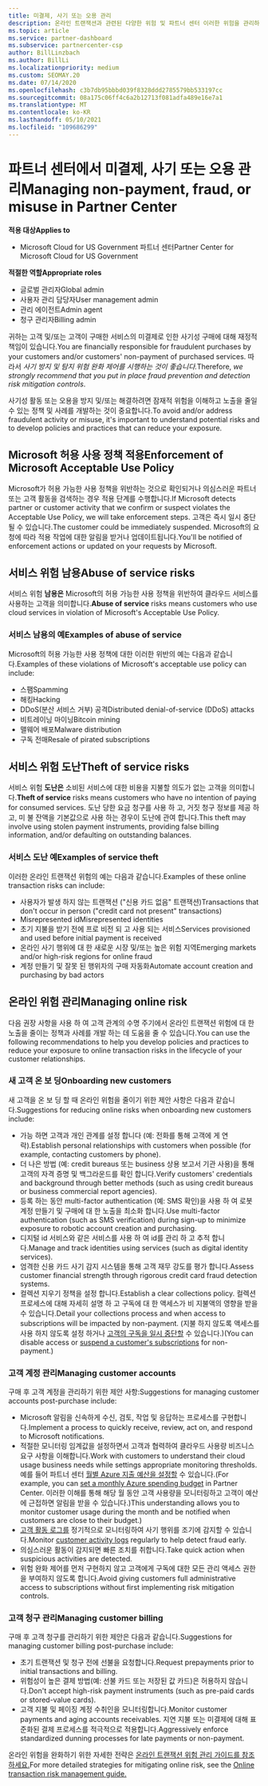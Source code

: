 ```yaml
---
title: 미결제, 사기 또는 오용 관리
description: 온라인 트랜잭션과 관련된 다양한 위험 및 파트너 센터 이러한 위험을 관리하고 완화하는 모범 사례에 대해 알아봅니다.
ms.topic: article
ms.service: partner-dashboard
ms.subservice: partnercenter-csp
author: BillLinzbach
ms.author: BillLi
ms.localizationpriority: medium
ms.custom: SEOMAY.20
ms.date: 07/14/2020
ms.openlocfilehash: c3b7db95bbbd039f8328ddd2785579bb533197cc
ms.sourcegitcommit: 08a175c06ff4c6a2b12713f081adfa489e16e7a1
ms.translationtype: MT
ms.contentlocale: ko-KR
ms.lasthandoff: 05/10/2021
ms.locfileid: "109686299"
---
```

# <a name="managing-non-payment-fraud-or-misuse-in-partner-center"></a><span data-ttu-id="aa79e-103">파트너 센터에서 미결제, 사기 또는 오용 관리</span><span class="sxs-lookup"><span data-stu-id="aa79e-103">Managing non-payment, fraud, or misuse in Partner Center</span></span>

<span data-ttu-id="aa79e-104">**적용 대상**</span><span class="sxs-lookup"><span data-stu-id="aa79e-104">**Applies to**</span></span>

- <span data-ttu-id="aa79e-105">Microsoft Cloud for US Government 파트너 센터</span><span class="sxs-lookup"><span data-stu-id="aa79e-105">Partner Center for Microsoft Cloud for US Government</span></span>

<span data-ttu-id="aa79e-106">**적절한 역할**</span><span class="sxs-lookup"><span data-stu-id="aa79e-106">**Appropriate roles**</span></span>

- <span data-ttu-id="aa79e-107">글로벌 관리자</span><span class="sxs-lookup"><span data-stu-id="aa79e-107">Global admin</span></span>
- <span data-ttu-id="aa79e-108">사용자 관리 담당자</span><span class="sxs-lookup"><span data-stu-id="aa79e-108">User management admin</span></span>
- <span data-ttu-id="aa79e-109">관리 에이전트</span><span class="sxs-lookup"><span data-stu-id="aa79e-109">Admin agent</span></span>
- <span data-ttu-id="aa79e-110">청구 관리자</span><span class="sxs-lookup"><span data-stu-id="aa79e-110">Billing admin</span></span>

<span data-ttu-id="aa79e-111">귀하는 고객 및/또는 고객이 구매한 서비스의 미결제로 인한 사기성 구매에 대해 재정적 책임이 있습니다.</span><span class="sxs-lookup"><span data-stu-id="aa79e-111">You are financially responsible for fraudulent purchases by your customers and/or customers' non-payment of purchased services.</span></span> <span data-ttu-id="aa79e-112">따라서 *사기 방지 및 탐지 위험 완화 제어를 시행하는 것이 좋습니다.*</span><span class="sxs-lookup"><span data-stu-id="aa79e-112">Therefore, *we strongly recommend that you put in place fraud prevention and detection risk mitigation controls*.</span></span>

<span data-ttu-id="aa79e-113">사기성 활동 또는 오용을 방지 및/또는 해결하려면 잠재적 위험을 이해하고 노출을 줄일 수 있는 정책 및 사례를 개발하는 것이 중요합니다.</span><span class="sxs-lookup"><span data-stu-id="aa79e-113">To avoid and/or address fraudulent activity or misuse, it's important to understand potential risks and to develop policies and practices that can reduce your exposure.</span></span>

## <a name="enforcement-of-microsoft-acceptable-use-policy"></a><span data-ttu-id="aa79e-114">Microsoft 허용 사용 정책 적용</span><span class="sxs-lookup"><span data-stu-id="aa79e-114">Enforcement of Microsoft Acceptable Use Policy</span></span>

<span data-ttu-id="aa79e-115">Microsoft가 허용 가능한 사용 정책을 위반하는 것으로 확인되거나 의심스러운 파트너 또는 고객 활동을 검색하는 경우 적용 단계를 수행합니다.</span><span class="sxs-lookup"><span data-stu-id="aa79e-115">If Microsoft detects partner or customer activity that we confirm or suspect violates the Acceptable Use Policy, we will take enforcement steps.</span></span> <span data-ttu-id="aa79e-116">고객은 즉시 일시 중단될 수 있습니다.</span><span class="sxs-lookup"><span data-stu-id="aa79e-116">The customer could be immediately suspended.</span></span> <span data-ttu-id="aa79e-117">Microsoft의 요청에 따라 적용 작업에 대한 알림을 받거나 업데이트됩니다.</span><span class="sxs-lookup"><span data-stu-id="aa79e-117">You'll be notified of enforcement actions or updated on your requests by Microsoft.</span></span>

## <a name="abuse-of-service-risks"></a><span data-ttu-id="aa79e-118">서비스 위험 남용</span><span class="sxs-lookup"><span data-stu-id="aa79e-118">Abuse of service risks</span></span>

<span data-ttu-id="aa79e-119">서비스 위험 **남용은** Microsoft의 허용 가능한 사용 정책을 위반하여 클라우드 서비스를 사용하는 고객을 의미합니다.</span><span class="sxs-lookup"><span data-stu-id="aa79e-119">**Abuse of service** risks means customers who use cloud services in violation of Microsoft's Acceptable Use Policy.</span></span>

### <a name="examples-of-abuse-of-service"></a><span data-ttu-id="aa79e-120">서비스 남용의 예</span><span class="sxs-lookup"><span data-stu-id="aa79e-120">Examples of abuse of service</span></span>

<span data-ttu-id="aa79e-121">Microsoft의 허용 가능한 사용 정책에 대한 이러한 위반의 예는 다음과 같습니다.</span><span class="sxs-lookup"><span data-stu-id="aa79e-121">Examples of these violations of Microsoft's acceptable use policy can include:</span></span>

- <span data-ttu-id="aa79e-122">스팸</span><span class="sxs-lookup"><span data-stu-id="aa79e-122">Spamming</span></span>
- <span data-ttu-id="aa79e-123">해킹</span><span class="sxs-lookup"><span data-stu-id="aa79e-123">Hacking</span></span>
- <span data-ttu-id="aa79e-124">DDoS(분산 서비스 거부) 공격</span><span class="sxs-lookup"><span data-stu-id="aa79e-124">Distributed denial-of-service (DDoS) attacks</span></span>
- <span data-ttu-id="aa79e-125">비트레이닝 마이닝</span><span class="sxs-lookup"><span data-stu-id="aa79e-125">Bitcoin mining</span></span>
- <span data-ttu-id="aa79e-126">맬웨어 배포</span><span class="sxs-lookup"><span data-stu-id="aa79e-126">Malware distribution</span></span>
- <span data-ttu-id="aa79e-127">구독 전매</span><span class="sxs-lookup"><span data-stu-id="aa79e-127">Resale of pirated subscriptions</span></span>

## <a name="theft-of-service-risks"></a><span data-ttu-id="aa79e-128">서비스 위험 도난</span><span class="sxs-lookup"><span data-stu-id="aa79e-128">Theft of service risks</span></span>

<span data-ttu-id="aa79e-129">서비스 위험 **도난은** 소비된 서비스에 대한 비용을 지불할 의도가 없는 고객을 의미합니다.</span><span class="sxs-lookup"><span data-stu-id="aa79e-129">**Theft of service** risks means customers who have no intention of paying for consumed services.</span></span> <span data-ttu-id="aa79e-130">도난 당한 요금 청구를 사용 하 고, 거짓 청구 정보를 제공 하 고, 미 불 잔액을 기본값으로 사용 하는 경우이 도난에 관여 합니다.</span><span class="sxs-lookup"><span data-stu-id="aa79e-130">This theft may involve using stolen payment instruments, providing false billing information, and/or defaulting on outstanding balances.</span></span>

### <a name="examples-of-service-theft"></a><span data-ttu-id="aa79e-131">서비스 도난 예</span><span class="sxs-lookup"><span data-stu-id="aa79e-131">Examples of service theft</span></span>

<span data-ttu-id="aa79e-132">이러한 온라인 트랜잭션 위험의 예는 다음과 같습니다.</span><span class="sxs-lookup"><span data-stu-id="aa79e-132">Examples of these online transaction risks can include:</span></span>

- <span data-ttu-id="aa79e-133">사용자가 발생 하지 않는 트랜잭션 ("신용 카드 없음" 트랜잭션)</span><span class="sxs-lookup"><span data-stu-id="aa79e-133">Transactions that don't occur in person ("credit card not present" transactions)</span></span>
- <span data-ttu-id="aa79e-134">Misrepresented id</span><span class="sxs-lookup"><span data-stu-id="aa79e-134">Misrepresented identities</span></span>
- <span data-ttu-id="aa79e-135">초기 지불을 받기 전에 프로 비전 되 고 사용 되는 서비스</span><span class="sxs-lookup"><span data-stu-id="aa79e-135">Services provisioned and used before initial payment is received</span></span>
- <span data-ttu-id="aa79e-136">온라인 사기 행위에 대 한 새로운 시장 및/또는 높은 위험 지역</span><span class="sxs-lookup"><span data-stu-id="aa79e-136">Emerging markets and/or high-risk regions for online fraud</span></span>
- <span data-ttu-id="aa79e-137">계정 만들기 및 잘못 된 행위자의 구매 자동화</span><span class="sxs-lookup"><span data-stu-id="aa79e-137">Automate account creation and purchasing by bad actors</span></span>

## <a name="managing-online-risk"></a><span data-ttu-id="aa79e-138">온라인 위험 관리</span><span class="sxs-lookup"><span data-stu-id="aa79e-138">Managing online risk</span></span>

<span data-ttu-id="aa79e-139">다음 권장 사항을 사용 하 여 고객 관계의 수명 주기에서 온라인 트랜잭션 위험에 대 한 노출을 줄이는 정책과 사례를 개발 하는 데 도움을 줄 수 있습니다.</span><span class="sxs-lookup"><span data-stu-id="aa79e-139">You can use the following recommendations to help you develop policies and practices to reduce your exposure to online transaction risks in the lifecycle of your customer relationships.</span></span>

### <a name="onboarding-new-customers"></a><span data-ttu-id="aa79e-140">새 고객 온 보 딩</span><span class="sxs-lookup"><span data-stu-id="aa79e-140">Onboarding new customers</span></span>

<span data-ttu-id="aa79e-141">새 고객을 온 보 딩 할 때 온라인 위험을 줄이기 위한 제안 사항은 다음과 같습니다.</span><span class="sxs-lookup"><span data-stu-id="aa79e-141">Suggestions for reducing online risks when onboarding new customers include:</span></span>

- <span data-ttu-id="aa79e-142">가능 하면 고객과 개인 관계를 설정 합니다 (예: 전화를 통해 고객에 게 연락).</span><span class="sxs-lookup"><span data-stu-id="aa79e-142">Establish personal relationships with customers when possible (for example, contacting customers by phone).</span></span>
- <span data-ttu-id="aa79e-143">더 나은 방법 (예: credit bureaus 또는 business 상용 보고서 기관 사용)을 통해 고객의 자격 증명 및 백그라운드를 확인 합니다.</span><span class="sxs-lookup"><span data-stu-id="aa79e-143">Verify customers' credentials and background through better methods (such as using credit bureaus or business commercial report agencies).</span></span>
- <span data-ttu-id="aa79e-144">등록 하는 동안 multi-factor authentication (예: SMS 확인)을 사용 하 여 로봇 계정 만들기 및 구매에 대 한 노출을 최소화 합니다.</span><span class="sxs-lookup"><span data-stu-id="aa79e-144">Use multi-factor authentication (such as SMS verification) during sign-up to minimize exposure to robotic account creation and purchasing.</span></span>
- <span data-ttu-id="aa79e-145">디지털 id 서비스와 같은 서비스를 사용 하 여 id를 관리 하 고 추적 합니다.</span><span class="sxs-lookup"><span data-stu-id="aa79e-145">Manage and track identities using services (such as digital identity services).</span></span>
- <span data-ttu-id="aa79e-146">엄격한 신용 카드 사기 감지 시스템을 통해 고객 재무 강도를 평가 합니다.</span><span class="sxs-lookup"><span data-stu-id="aa79e-146">Assess customer financial strength through rigorous credit card fraud detection systems.</span></span>
- <span data-ttu-id="aa79e-147">컬렉션 지우기 정책을 설정 합니다.</span><span class="sxs-lookup"><span data-stu-id="aa79e-147">Establish a clear collections policy.</span></span> <span data-ttu-id="aa79e-148">컬렉션 프로세스에 대해 자세히 설명 하 고 구독에 대 한 액세스가 비 지불액의 영향을 받을 수 있습니다.</span><span class="sxs-lookup"><span data-stu-id="aa79e-148">Detail your collections process and when access to subscriptions will be impacted by non-payment.</span></span> <span data-ttu-id="aa79e-149">(지불 하지 않도록 액세스를 사용 하지 않도록 설정 하거나 [고객의 구독을 일시 중단할](create-a-new-subscription.md#suspend-a-subscription) 수 있습니다.)</span><span class="sxs-lookup"><span data-stu-id="aa79e-149">(You can disable access or [suspend a customer's subscriptions](create-a-new-subscription.md#suspend-a-subscription) for non-payment.)</span></span>

### <a name="managing-customer-accounts"></a><span data-ttu-id="aa79e-150">고객 계정 관리</span><span class="sxs-lookup"><span data-stu-id="aa79e-150">Managing customer accounts</span></span>

<span data-ttu-id="aa79e-151">구매 후 고객 계정을 관리하기 위한 제안 사항:</span><span class="sxs-lookup"><span data-stu-id="aa79e-151">Suggestions for managing customer accounts post-purchase include:</span></span>

- <span data-ttu-id="aa79e-152">Microsoft 알림을 신속하게 수신, 검토, 작업 및 응답하는 프로세스를 구현합니다.</span><span class="sxs-lookup"><span data-stu-id="aa79e-152">Implement a process to quickly receive, review, act on, and respond to Microsoft notifications.</span></span>
- <span data-ttu-id="aa79e-153">적절한 모니터링 임계값을 설정하면서 고객과 협력하여 클라우드 사용량 비즈니스 요구 사항을 이해합니다.</span><span class="sxs-lookup"><span data-stu-id="aa79e-153">Work with customers to understand their cloud usage business needs while settings appropriate monitoring thresholds.</span></span> <span data-ttu-id="aa79e-154">예를 들어 파트너 센터 [월별 Azure 지출 예산을 설정할](set-an-azure-spending-budget-for-your-customers.md) 수 있습니다.</span><span class="sxs-lookup"><span data-stu-id="aa79e-154">(For example, you can [set a monthly Azure spending budget](set-an-azure-spending-budget-for-your-customers.md) in Partner Center.</span></span> <span data-ttu-id="aa79e-155">이러한 이해를 통해 해당 월 동안 고객 사용량을 모니터링하고 고객이 예산에 근접하면 알림을 받을 수 있습니다.)</span><span class="sxs-lookup"><span data-stu-id="aa79e-155">This understanding allows you to monitor customer usage during the month and be notified when customers are close to their budget.)</span></span>
- <span data-ttu-id="aa79e-156">[고객 활동 로그를](activity-logs.md) 정기적으로 모니터링하여 사기 행위를 조기에 감지할 수 있습니다.</span><span class="sxs-lookup"><span data-stu-id="aa79e-156">Monitor [customer activity logs](activity-logs.md) regularly to help detect fraud early.</span></span>
- <span data-ttu-id="aa79e-157">의심스러운 활동이 감지되면 빠른 조치를 취합니다.</span><span class="sxs-lookup"><span data-stu-id="aa79e-157">Take quick action when suspicious activities are detected.</span></span>
- <span data-ttu-id="aa79e-158">위험 완화 제어를 먼저 구현하지 않고 고객에게 구독에 대한 모든 관리 액세스 권한을 부여하지 않도록 합니다.</span><span class="sxs-lookup"><span data-stu-id="aa79e-158">Avoid giving customers full administrative access to subscriptions without first implementing risk mitigation controls.</span></span>

### <a name="managing-customer-billing"></a><span data-ttu-id="aa79e-159">고객 청구 관리</span><span class="sxs-lookup"><span data-stu-id="aa79e-159">Managing customer billing</span></span>

<span data-ttu-id="aa79e-160">구매 후 고객 청구를 관리하기 위한 제안은 다음과 같습니다.</span><span class="sxs-lookup"><span data-stu-id="aa79e-160">Suggestions for managing customer billing post-purchase include:</span></span>

- <span data-ttu-id="aa79e-161">초기 트랜잭션 및 청구 전에 선불을 요청합니다.</span><span class="sxs-lookup"><span data-stu-id="aa79e-161">Request prepayments prior to initial transactions and billing.</span></span>
- <span data-ttu-id="aa79e-162">위험성이 높은 결제 방법(예: 선불 카드 또는 저장된 값 카드)은 허용하지 않습니다.</span><span class="sxs-lookup"><span data-stu-id="aa79e-162">Don't accept high-risk payment instruments (such as pre-paid cards or stored-value cards).</span></span>
- <span data-ttu-id="aa79e-163">고객 지불 및 페이징 계정 수취인을 모니터링합니다.</span><span class="sxs-lookup"><span data-stu-id="aa79e-163">Monitor customer payments and aging accounts receivables.</span></span> <span data-ttu-id="aa79e-164">지연 지불 또는 미결제에 대해 표준화된 결제 프로세스를 적극적으로 적용합니다.</span><span class="sxs-lookup"><span data-stu-id="aa79e-164">Aggressively enforce standardized dunning processes for late payments or non-payment.</span></span>

<span data-ttu-id="aa79e-165">온라인 위험을 완화하기 위한 자세한 전략은 [온라인 트랜잭션 위험 관리 가이드를 참조하세요.](https://query.prod.cms.rt.microsoft.com/cms/api/am/binary/RE4Bhtt)</span><span class="sxs-lookup"><span data-stu-id="aa79e-165">For more detailed strategies for mitigating online risk, see the [Online transaction risk management guide.](https://query.prod.cms.rt.microsoft.com/cms/api/am/binary/RE4Bhtt)</span></span>
